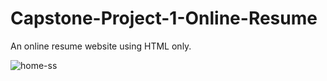 # Capstone-Project-1-Online-Resume

An online resume website using HTML only.

![home-ss](https://github.com/tanvirgb/Capstone-Project-1-Online-Resume/assets/155874294/6d93d6b8-7317-4777-833f-30c463bce1b0)

